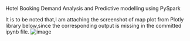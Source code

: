 Hotel Booking Demand Analysis and Predictive modelling using PySpark

It is to be noted that,I am attaching the screenshot of map plot from Plotly library below,since the corresponding output is missing in the committed ipynb file.
![image](https://user-images.githubusercontent.com/87107573/124948375-41ae6e00-e02e-11eb-91d5-b64d573a5c52.png)

